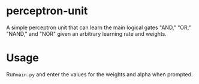 # perceptron-unit
A simple perceptron unit that can learn the main logical gates "AND," "OR," "NAND," and "NOR" given an arbitrary learning rate and weights.

# Usage
Run`main.py` and enter the values for the weights and alpha when prompted.
